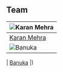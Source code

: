 

## Team
![Karan Mehra](https://avatars0.githubusercontent.com/u/62024355?s=460&u=f88fbe1d64c444b6d1923b411cf7251482304a4e&v=4) |
-|
[Karan Mehra](https://karanmehra7107.github.io/My-Portfolio/index.html) |)
![Banuka](https://avatars1.githubusercontent.com/u/11611854?s=460&u=8ac41b9cca810551fee4da13f94873a0976f9bb7&v=4) |
|
[Banuka](https://github.com/banukaknight) |)
